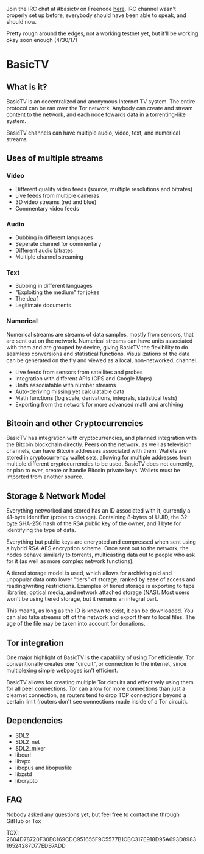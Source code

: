 Join the IRC chat at #basictv on Freenode [here](http://webchat.freenode.net/?channels=#basictv). IRC channel wasn't properly set up before, everybody should have been able to speak, and should now.

Pretty rough around the edges, not a working testnet yet, but it'll be working okay soon enough (4/30/17)

# BasicTV

## What is it?
BasicTV is an decentralized and anonymous Internet TV system. The entire protocol can be ran over the Tor network. Anybody can create and stream content to the network, and each node fowards data in a torrenting-like system.

BasicTV channels can have multiple audio, video, text, and numerical streams.

## Uses of multiple streams
### Video
* Different quality video feeds (source, multiple resolutions and bitrates)
* Live feeds from multiple cameras
* 3D video streams (red and blue)
* Commentary video feeds

### Audio
* Dubbing in different languages
* Seperate channel for commentary
* Different audio bitrates
* Multiple channel streaming

### Text
* Subbing in different languages
* "Exploiting the medium" for jokes
* The deaf
* Legitimate documents

### Numerical
Numerical streams are streams of data samples, mostly from sensors, that are sent out on the network. Numerical streams can have units associated with them and are grouped by device, giving BasicTV the flexibility to do seamless conversions and statistical functions. Visualizations of the data can be generated on the fly and viewed as a local, non-networked, channel.
* Live feeds from sensors from satellites and probes
* Integration with different APIs (GPS and Google Maps)
* Units associatable with number streams
* Auto-deriving missing yet calculatable data
* Math functions (log scale, derivations, integrals, statistical tests)
* Exporting from the network for more advanced math and archiving

## Bitcoin and other Cryptocurrencies
BasicTV has integration with cryptocurrencies, and planned integration with the Bitcoin blockchain directly. Peers on the network, as well as television channels, can have Bitcoin addresses associated with them. Wallets are stored in cryptocurrency wallet sets, allowing for multiple addresses from multiple different cryptocurrencies to be used. BasicTV does not currently, or plan to ever, create or handle Bitcoin private keys. Wallets must be imported from another source. 

## Storage & Network Model
Everything networked and stored has an ID associated with it, currently a 41-byte identifier (prone to change). Containing 8-bytes of UUID, the 32-byte SHA-256 hash of the RSA public key of the owner, and 1 byte for identifying the type of data. 

Everything but public keys are encrypted and compressed when sent using a hybrid RSA-AES encryption scheme. Once sent out to the network, the nodes behave similarly to torrents, multicasting data out to people who ask for it (as well as more complex network functions).

A tiered storage model is used, which allows for archiving old and unpopular data onto lower "tiers" of storage, ranked by ease of access and reading/writing restrictions. Examples of tiered storage is exporting to tape libraries, optical media, and network attached storage (NAS). Most users won't be using tiered storage, but it remains an integral part.

This means, as long as the ID is known to exist, it can be downloaded. You can also take streams off of the network and export them to local files. The age of the file may be taken into account for donations.

## Tor integration
One major highlight of BasicTV is the capability of using Tor efficiently. Tor conventionally creates one "circuit", or connection to the internet, since multiplexing simple webpages isn't efficient.

BasicTV allows for creating multiple Tor circuits and effectively using them for all peer connections. Tor can allow for more connections than just a clearnet connection, as routers tend to drop TCP connections beyond a certain limit (routers don't see connections made inside of a Tor circuit).

## Dependencies
* SDL2
* SDL2_net
* SDL2_mixer
* libcurl
* libvpx
* libopus and libopusfile
* libzstd
* libcrypto

## FAQ
Nobody asked any questions yet, but feel free to contact me through GitHub or Tox

TOX: 2604D78720F30EC169CDC951655F9C5577B1CBC317E918D95A693D898316524287D77EDB7ADD